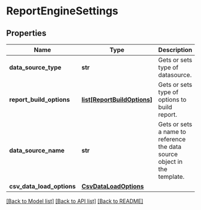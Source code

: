 # ReportEngineSettings

## Properties
Name | Type | Description | Notes
------------ | ------------- | ------------- | -------------
**data_source_type** | **str** | Gets or sets type of datasource. | [optional] 
**report_build_options** | [**list[ReportBuildOptions]**](ReportBuildOptions.md) | Gets or sets type of options to build report. | [optional] 
**data_source_name** | **str** | Gets or sets a name to reference the data source object in the template. | [optional] 
**csv_data_load_options** | [**CsvDataLoadOptions**](CsvDataLoadOptions.md) |  | [optional] 

[[Back to Model list]](../README.md#documentation-for-models) [[Back to API list]](../README.md#documentation-for-api-endpoints) [[Back to README]](../README.md)

